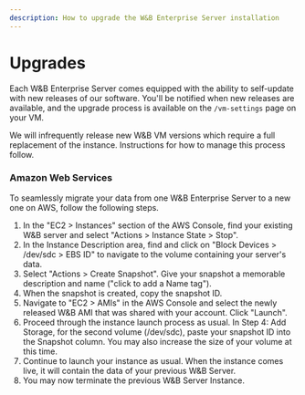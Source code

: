 ```yaml
---
description: How to upgrade the W&B Enterprise Server installation
---
```


# Upgrades

Each W&B Enterprise Server comes equipped with the ability to self-update with new releases of our software. You'll be notified when new releases are available, and the upgrade process is available on the `/vm-settings` page on your VM.

We will infrequently release new W&B VM versions which require a full replacement of the instance. Instructions for how to manage this process follow.

### Amazon Web Services

To seamlessly migrate your data from one W&B Enterprise Server to a new one on AWS, follow the following steps.

1. In the "EC2 &gt; Instances" section of the AWS Console, find your existing W&B server and select "Actions &gt; Instance State &gt; Stop".
2. In the Instance Description area, find and click on "Block Devices &gt; /dev/sdc &gt; EBS ID" to navigate to the volume containing your server's data.
3. Select "Actions &gt; Create Snapshot". Give your snapshot a memorable description and name \("click to add a Name tag"\).
4. When the snapshot is created, copy the snapshot ID.
5. Navigate to "EC2 &gt; AMIs" in the AWS Console and select the newly released W&B AMI that was shared with your account. Click "Launch".
6. Proceed through the instance launch process as usual. In Step 4: Add Storage, for the second volume \(/dev/sdc\), paste your snapshot ID into the Snapshot column. You may also increase the size of your volume at this time.
7. Continue to launch your instance as usual. When the instance comes live, it will contain the data of your previous W&B Server.
8. You may now terminate the previous W&B Server Instance.

